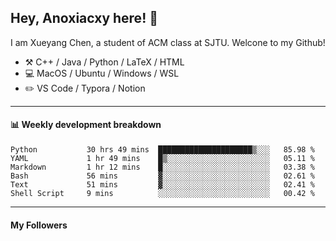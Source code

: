 <!--
**Anoxiacxy/Anoxiacxy** is a ✨ _special_ ✨ repository because its `README.md` (this file) appears on your GitHub profile.

Here are some ideas to get you started:

- 🔭 I’m currently working on ...
- 🌱 I’m currently learning ...
- 👯 I’m looking to collaborate on ...
- 🤔 I’m looking for help with ...
- 💬 Ask me about ...
- 📫 How to reach me: ...
- 😄 Pronouns: ...
- ⚡ Fun fact: ...
-->

## Hey, Anoxiacxy here! :wave:

I am Xueyang Chen, a student of ACM class at SJTU. Welcone to my Github!

-   :hammer_and_pick: C++ / Java / Python / LaTeX / HTML
-   :computer: MacOS / Ubuntu / Windows / WSL
-   :pencil2: VS Code / Typora / Notion



<!--
#### :sparkles: My followers
-->

<!--START_SECTION:top-followers-->
<!--END_SECTION:top-followers-->

---

#### :bar_chart: Weekly development breakdown

<!--START_SECTION:waka-->

```text
Python           30 hrs 49 mins  █████████████████████▒░░░   85.98 %
YAML             1 hr 49 mins    █▒░░░░░░░░░░░░░░░░░░░░░░░   05.11 %
Markdown         1 hr 12 mins    █░░░░░░░░░░░░░░░░░░░░░░░░   03.38 %
Bash             56 mins         ▓░░░░░░░░░░░░░░░░░░░░░░░░   02.61 %
Text             51 mins         ▓░░░░░░░░░░░░░░░░░░░░░░░░   02.41 %
Shell Script     9 mins          ░░░░░░░░░░░░░░░░░░░░░░░░░   00.42 %
```

<!--END_SECTION:waka-->

---

#### My Followers
<!--START_SECTION:top-followers-->
<!--END_SECTION:top-followers-->
